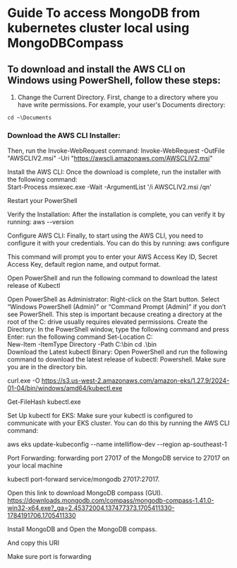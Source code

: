 # Guide To access MongoDB from kubernetes cluster local using MongoDBCompass

## To download and install the AWS CLI on Windows using PowerShell, follow these steps:

1. Change the Current Directory.
First, change to a directory where you have write permissions. For example, your user's Documents directory:
```
cd ~\Documents
```
### Download the AWS CLI Installer:
Then, run the Invoke-WebRequest command:
Invoke-WebRequest -OutFile "AWSCLIV2.msi" -Uri "https://awscli.amazonaws.com/AWSCLIV2.msi"

Install the AWS CLI:
Once the download is complete, run the installer with the following command:\
Start-Process msiexec.exe -Wait -ArgumentList '/i AWSCLIV2.msi /qn'

Restart your PowerShell

Verify the Installation:
After the installation is complete, you can verify it by running:
aws --version

Configure AWS CLI:
Finally, to start using the AWS CLI, you need to configure it with your credentials. You can do this by running:
aws configure

This command will prompt you to enter your AWS Access Key ID, Secret Access Key, default region name, and output format.
















Open PowerShell and run the following command to download the latest release of Kubectl 

Open PowerShell as Administrator:
Right-click on the Start button.
Select “Windows PowerShell (Admin)” or “Command Prompt (Admin)” if you don’t see PowerShell. This step is important because creating a directory at the root of the C: drive usually requires elevated permissions.
Create the Directory:
In the PowerShell window, type the following command and press Enter: 
run the following command
Set-Location C:\
New-Item -ItemType Directory -Path C:\bin
cd .\bin\
Download the Latest kubectl Binary:
Open PowerShell and run the following command to download the latest release of kubectl:
Powershell. Make sure you are in the directory bin.

curl.exe -O https://s3.us-west-2.amazonaws.com/amazon-eks/1.27.9/2024-01-04/bin/windows/amd64/kubectl.exe

Get-FileHash kubectl.exe

Set Up kubectl for EKS:
Make sure your kubectl is configured to communicate with your EKS cluster. You can do this by running the AWS CLI command:

aws eks update-kubeconfig --name intelliflow-dev --region ap-southeast-1


Port Forwarding:
forwarding port 27017 of the MongoDB service to 27017 on your local machine

kubectl port-forward service/mongodb 27017:27017.








Open this link to download MongoDB compass (GUI).
https://downloads.mongodb.com/compass/mongodb-compass-1.41.0-win32-x64.exe?_ga=2.45372004.137477373.1705411330-1784191706.1705411330

Install MongoDB and Open the MongoDB compass.

And copy this URl

Make sure port is forwarding
